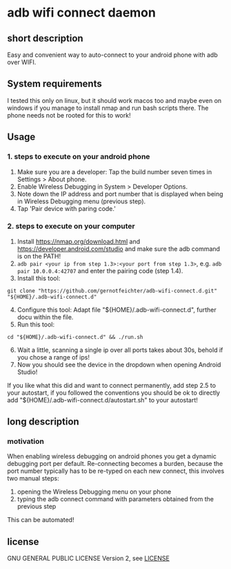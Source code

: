 # adb wifi connect daemon

## short description
Easy and convenient way to auto-connect to your android phone with adb over WIFI.

## System requirements
I tested this only on linux, but it should work macos too and maybe even on windows if you manage to install nmap and run bash scripts there.
The phone needs not be rooted for this to work!

## Usage

### 1. steps to execute on your android phone
1. Make sure you are a developer: Tap the build number seven times in Settings > About phone.
2. Enable Wireless Debugging in System > Developer Options.
3. Note down the IP address and port number that is displayed when being in Wireless Debugging menu (previous step).
4. Tap 'Pair device with paring code.'

### 2. steps to execute on your computer
1. Install https://nmap.org/download.html and https://developer.android.com/studio and make sure the adb command is on the PATH!
2. `adb pair <your ip from step 1.3>:<your port from step 1.3>`, e.g. `adb pair 10.0.0.4:42707` and enter the pairing code (step 1.4).
3. Install this tool:
```shell script
git clone "https://github.com/gernotfeichter/adb-wifi-connect.d.git" "${HOME}/.adb-wifi-connect.d"
```
4. Configure this tool: Adapt file "${HOME}/.adb-wifi-connect.d", further docu within the file.
5. Run this tool: 
```shell script
cd "${HOME}/.adb-wifi-connect.d" && ./run.sh
```
6. Wait a little, scanning a single ip over all ports takes about 30s, behold if you chose a range of ips!
7. Now you should see the device in the dropdown when opening Android Studio!

If you like what this did and want to connect permanently, add step 2.5 to your autostart, if you followed the conventions you should be ok to directly add "${HOME}/.adb-wifi-connect.d/autostart.sh" to your autostart!

## long description

### motivation
When enabling wireless debugging on android phones you get a dynamic debugging port per default.
Re-connecting becomes a burden, because the port number typically has to be re-typed on each new connect, this involves two manual steps:
1. opening the Wireless Debugging menu on your phone
2. typing the adb connect command with parameters obtained from the previous step

This can be automated!

## license
GNU GENERAL PUBLIC LICENSE Version 2, see [LICENSE](LICENSE)